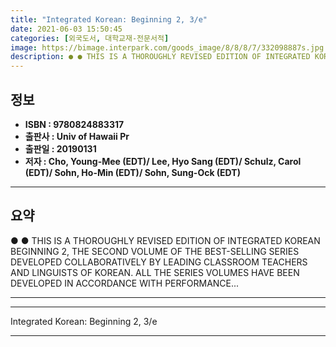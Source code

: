 ```yaml
---
title: "Integrated Korean: Beginning 2, 3/e"
date: 2021-06-03 15:50:45
categories: [외국도서, 대학교재-전문서적]
image: https://bimage.interpark.com/goods_image/8/8/8/7/332098887s.jpg
description: ● ● THIS IS A THOROUGHLY REVISED EDITION OF INTEGRATED KOREAN BEGINNING 2, THE SECOND VOLUME OF THE BEST-SELLING SERIES DEVELOPED COLLABORATIVELY BY LEADING C
---
```


## **정보**

- **ISBN : 9780824883317**
- **출판사 : Univ of Hawaii Pr**
- **출판일 : 20190131**
- **저자 : Cho, Young-Mee (EDT)/ Lee, Hyo Sang (EDT)/ Schulz, Carol (EDT)/ Sohn, Ho-Min (EDT)/ Sohn, Sung-Ock (EDT)**

------



## **요약**

●  ●  THIS IS A THOROUGHLY REVISED EDITION OF INTEGRATED KOREAN BEGINNING 2, THE SECOND VOLUME OF THE BEST-SELLING SERIES DEVELOPED COLLABORATIVELY BY LEADING CLASSROOM TEACHERS AND LINGUISTS OF KOREAN. ALL THE SERIES VOLUMES HAVE BEEN DEVELOPED IN ACCORDANCE WITH PERFORMANCE... 

------



------


Integrated Korean: Beginning 2, 3/e 

------


